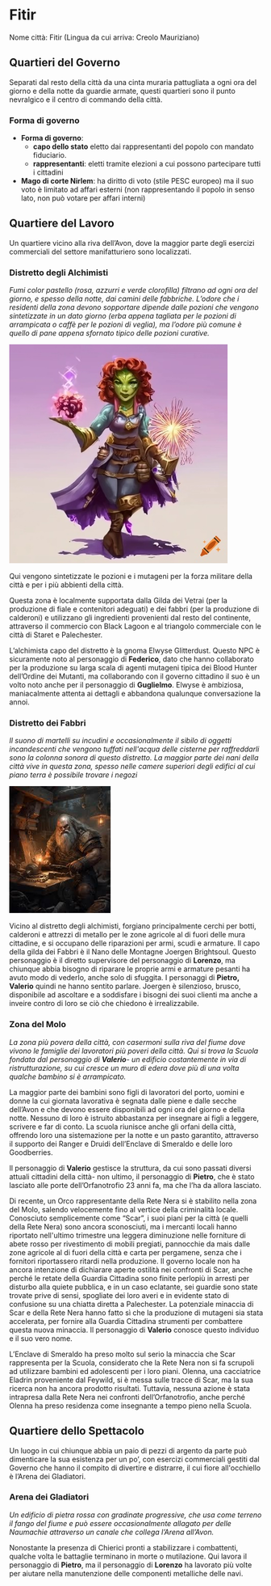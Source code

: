 # Fitir
Nome città: Fitir (Lingua da cui arriva: Creolo Mauriziano)
## Quartieri del Governo
Separati dal resto della città da una cinta muraria pattugliata a ogni ora del giorno e della notte da guardie armate, questi quartieri sono il punto nevralgico e il centro di commando della città.

### Forma di governo
- **Forma di governo**: 
	- **capo dello stato** eletto dai rappresentanti del popolo con mandato fiduciario. 
	- **rappresentanti**: eletti tramite elezioni a cui possono partecipare tutti i cittadini
- **Mago di corte Nirlem**: ha diritto di voto (stile PESC europeo) ma il suo voto è limitato ad affari esterni (non rappresentando il popolo in senso lato, non può votare per affari interni)
## Quartiere del Lavoro
Un quartiere vicino alla riva dell’Avon, dove la maggior parte degli esercizi commerciali del settore manifatturiero sono localizzati.

### Distretto degli Alchimisti
*Fumi color pastello (rosa, azzurri e verde clorofilla) filtrano ad ogni ora del giorno, e spesso della notte, dai camini delle fabbriche. L’odore che i residenti della zona devono sopportare dipende dalle pozioni che vengono sintetizzate in un dato giorno (erba appena tagliata per le pozioni di arrampicata o caffè per le pozioni di veglia), ma l’odore più comune è quello di pane appena sfornato tipico delle pozioni curative.*

![](../../img/generic/potion-maker.png)

Qui vengono sintetizzate le pozioni e i mutageni per la forza militare della città e per i più abbienti della città.

Questa zona è localmente supportata dalla Gilda dei Vetrai (per la produzione di fiale e contenitori adeguati) e dei fabbri (per la produzione di calderoni) e utilizzano gli ingredienti provenienti dal resto del continente, attraverso il commercio con Black Lagoon e al triangolo commerciale con le città di Staret e Palechester.

L’alchimista capo del distretto è la gnoma Elwyse Glitterdust. Questo NPC è sicuramente noto al personaggio di **Federico**, dato che hanno collaborato per la produzione su larga scala di agenti mutageni tipica dei Blood Hunter dell’Ordine dei Mutanti, ma collaborando con il governo cittadino il suo è un volto noto anche per il personaggio di **Guglielmo**. Elwyse è ambiziosa, maniacalmente attenta ai dettagli e abbandona qualunque conversazione la annoi.

### Distretto dei Fabbri
*Il suono di martelli su incudini e occasionalmente il sibilo di oggetti incandescenti che vengono tuffati nell'acqua delle cisterne per raffreddarli sono la colonna sonora di questo distretto. La maggior parte dei nani della città vive in questa zona, spesso nelle camere superiori degli edifici al cui piano terra è possibile trovare i negozi*

![](../../img/generic/smith.png)

Vicino al distretto degli alchimisti, forgiano principalmente cerchi per botti, calderoni e attrezzi di metallo per le zone agricole al di fuori delle mura cittadine, e si occupano delle riparazioni per armi, scudi e armature. Il capo della gilda dei Fabbri è il Nano delle Montagne Joergen Brightsoul. Questo personaggio è il diretto supervisore del personaggio di **Lorenzo**, ma chiunque abbia bisogno di riparare le proprie armi e armature pesanti ha avuto modo di vederlo, anche solo di sfuggita. I personaggi di **Pietro,** **Valerio** quindi ne hanno sentito parlare. Joergen è silenzioso, brusco, disponibile ad ascoltare e a soddisfare i bisogni dei suoi clienti ma anche a inveire contro di loro se ciò che chiedono è irrealizzabile.
### Zona del Molo
*La zona più povera della città, con casermoni sulla riva del fiume dove vivono le famiglie dei lavoratori più poveri della città. Qui si trova la Scuola fondata dal personaggio di **Valerio**- un edificio costantemente in via di ristrutturazione, su cui cresce un muro di edera dove più di una volta qualche bambino si è arrampicato.*

La maggior parte dei bambini sono figli di lavoratori del porto, uomini e donne la cui giornata lavorativa è segnata dalle piene e dalle secche dell’Avon e che devono essere disponibili ad ogni ora del giorno e della notte. Nessuno di loro è istruito abbastanza per insegnare ai figli a leggere, scrivere e far di conto. La scuola riunisce anche gli orfani della città, offrendo loro una sistemazione per la notte e un pasto garantito, attraverso il supporto dei Ranger e Druidi dell’Enclave di Smeraldo e delle loro Goodberries.

Il personaggio di **Valerio** gestisce la struttura, da cui sono passati diversi attuali cittadini della città- non ultimo, il personaggio di **Pietro**, che è stato lasciato alle porte
dell’Orfanotrofio 23 anni fa, ma che l’ha da allora lasciato.

Di recente, un Orco rappresentante della Rete Nera si è stabilito nella zona del Molo, salendo velocemente fino al vertice della criminalità locale. Conosciuto semplicemente come “Scar”, i suoi piani per la città (e quelli della Rete Nera) sono ancora sconosciuti, ma i mercanti locali hanno riportato nell'ultimo trimestre una leggera diminuzione nelle forniture di abete rosso per rivestimento di mobili pregiati, pannocchie da mais dalle zone agricole al di fuori della città e carta per pergamene, senza che i fornitori riportassero ritardi nella produzione. Il governo locale non ha ancora intenzione di dichiarare aperte ostilità nei confronti di Scar, anche perché le retate della Guardia Cittadina sono finite perlopiù in arresti per disturbo alla quiete pubblica, e in un caso eclatante, sei guardie sono state trovate prive di sensi, spogliate dei loro averi e in evidente stato di confusione su una chiatta diretta a Palechester. La potenziale minaccia di Scar e della Rete Nera hanno fatto sì che la produzione di mutageni sia stata accelerata, per fornire alla Guardia Cittadina strumenti per combattere questa nuova minaccia. Il personaggio di **Valerio** conosce questo individuo e il suo vero nome.

L’Enclave di Smeraldo ha preso molto sul serio la minaccia che Scar rappresenta per la Scuola, considerato che la Rete Nera non si fa scrupoli ad utilizzare bambini ed adolescenti per i loro piani. Olenna, una cacciatrice Eladrin proveniente dal Feywild, si è messa sulle tracce di Scar, ma la sua ricerca non ha ancora prodotto risultati. Tuttavia, nessuna azione è stata intrapresa dalla Rete Nera nei confronti dell’Orfanotrofio, anche perché Olenna ha preso residenza come insegnante a tempo pieno nella Scuola.

## Quartiere dello Spettacolo
Un luogo in cui chiunque abbia un paio di pezzi di argento da parte può dimenticare la sua esistenza per un po’, con esercizi commerciali gestiti dal Governo che hanno il compito di divertire e distrarre, il cui fiore all'occhiello è l’Arena dei Gladiatori.

### Arena dei Gladiatori
*Un edificio di pietra rossa con gradinate progressive, che usa come terreno il fango del fiume e può essere occasionalmente allagato per delle Naumachie attraverso un canale che collega l’Arena all’Avon.*

Nonostante la presenza di Chierici pronti a stabilizzare i combattenti, qualche volta le battaglie terminano in morte o mutilazione. Qui lavora il personaggio di **Pietro**, ma il personaggio di **Lorenzo** ha lavorato più volte per aiutare nella manutenzione delle componenti metalliche delle navi.